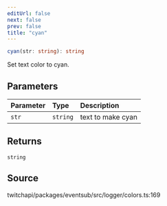 ```yaml
---
editUrl: false
next: false
prev: false
title: "cyan"
---
```


```ts
cyan(str: string): string
```

Set text color to cyan.

## Parameters

| Parameter | Type | Description |
| :------ | :------ | :------ |
| `str` | `string` | text to make cyan |

## Returns

`string`

## Source

twitchapi/packages/eventsub/src/logger/colors.ts:169
